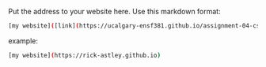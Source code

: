 Put the address to your website here. Use this markdown format:

```bash
[my website]([link](https://ucalgary-ensf381.github.io/assignment-04-css-EricWiker/index.html))
```

example:
```bash
[my website](https://rick-astley.github.io)
```
